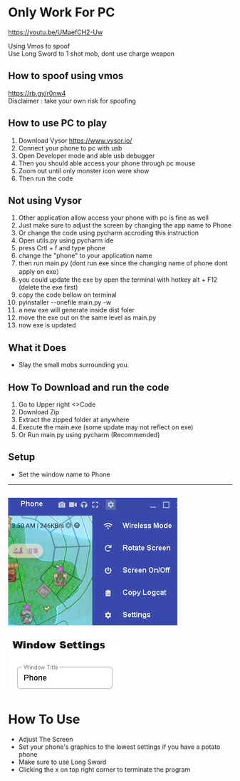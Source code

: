 # Only Work For PC
https://youtu.be/UMaefCH2-Uw 

Using Vmos to spoof  
Use Long Sword to 1 shot mob, dont use charge weapon
## How to spoof using vmos
https://rb.gy/r0nw4        
Disclaimer : take your own risk for spoofing

## How to use PC to play
1. Download Vysor https://www.vysor.io/
2. Connect your phone to pc with usb
3. Open Developer mode and able usb debugger
4.  Then you should able access your phone through pc mouse
5.  Zoom out until only monster icon were show
6.  Then run the code

## Not using Vysor
1. Other application allow access your phone with pc is fine as well
2. Just make sure to adjust the screen by changing the app name to Phone
3. Or change the code using pycharm accroding this instruction
4. Open utils.py using pycharm ide
5. press Crtl + f and type phone
6. change the "phone" to your application name
7. then run  main.py (dont run exe since the changing name of phone dont apply on exe）
8. you could update the exe by open the terminal with hotkey alt + F12 (delete the exe first)
9. copy the code bellow on terminal
10. pyinstaller --onefile main.py -w
11. a new exe will generate inside dist foler
12. move the exe out on the same level as main.py
13. now exe is updated


## What it Does
* Slay the small mobs surrounding you.

## How To Download and run the code
1. Go to Upper right <>Code
2. Download Zip
3. Extract the zipped folder at anywhere
4. Execute the main.exe (some update may not reflect on exe)
5. Or Run main.py using pycharm (Recommended) 

## Setup
* Set the window name to Phone
---
![setting](github_img/setting.png)
---
![name](github_img/name_setting.png)
---
 

# How To Use
* Adjust The Screen
* Set your phone's graphics to the lowest settings if you have a potato phone
* Make sure to use Long Sword
* Clicking the x on top right corner to terminate the program
